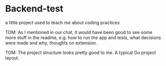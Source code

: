 # Backend-test
a little project used to teach me about coding practices

TOM: As I mentioned in our chat, it would have been good to see some more stuff in the readme, e.g. how to run the app and tests, what decisions were made and why, thoughts on extension.

TOM: The project structure looks pretty good to me. A typical Go project layout.
